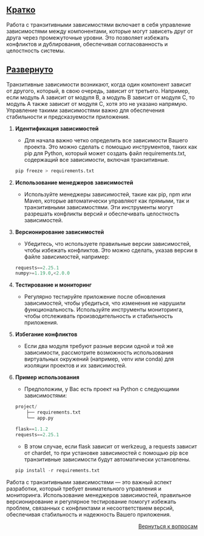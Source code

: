 ## <u>Кратко</u>

Работа с транзитивными зависимостями включает в себя управление зависимостями между компонентами, которые могут зависеть друг от друга через промежуточные уровни. Это позволяет избежать конфликтов и дублирования, обеспечивая согласованность и целостность системы.

## <u>Развернуто</u>

Транзитивные зависимости возникают, когда один компонент зависит от другого, который, в свою очередь, зависит от третьего. Например, если модуль A зависит от модуля B, а модуль B зависит от модуля C, то модуль A также зависит от модуля C, хотя это не указано напрямую. Управление такими зависимостями важно для обеспечения стабильности и предсказуемости приложения.

1. **Идентификация зависимостей**
    - Для начала важно четко определить все зависимости Вашего проекта. Это можно сделать с помощью инструментов, таких как pip для Python, который может создать файл requirements.txt, содержащий все зависимости, включая транзитивные.
    ```python
    pip freeze > requirements.txt
    ```

2. **Использование менеджеров зависимостей**
    - Используйте менеджеры зависимостей, такие как pip, npm или Maven, которые автоматически управляют как прямыми, так и транзитивными зависимостями. Эти инструменты могут разрешать конфликты версий и обеспечивать целостность зависимостей.

3. **Версионирование зависимостей**
    - Убедитесь, что используете правильные версии зависимостей, чтобы избежать конфликтов. Это можно сделать, указав версии в файле зависимостей, например:
    ```python
    requests==2.25.1
    numpy>=1.19.0,<2.0.0
    ```

4. **Тестирование и мониторинг**
    - Регулярно тестируйте приложение после обновления зависимостей, чтобы убедиться, что изменения не нарушили функциональность. Используйте инструменты мониторинга, чтобы отслеживать производительность и стабильность приложения.

5. **Избегание конфликтов**
    - Если два модуля требуют разные версии одной и той же зависимости, рассмотрите возможность использования виртуальных окружений (например, venv или conda) для изоляции проектов и их зависимостей.

6. **Пример использования**
    - Предположим, у Вас есть проект на Python с следующими зависимостями:
    ```python
    project/
        ├── requirements.txt
        └── app.py
    ```
    ```python
    flask==1.1.2
    requests==2.25.1
    ```
    - В этом случае, если flask зависит от werkzeug, а requests зависит от chardet, то при установке зависимостей с помощью pip все транзитивные зависимости будут автоматически установлены.
    ```python
    pip install -r requirements.txt
    ```

Работа с транзитивными зависимостями — это важный аспект разработки, который требует внимательного управления и мониторинга. Использование менеджеров зависимостей, правильное версионирование и регулярное тестирование помогут избежать проблем, связанных с конфликтами и несоответствием версий, обеспечивая стабильность и надежность Вашего приложения.

<div align="right">

[Вернуться к вопросам](../Вопросы.md)

</div>
